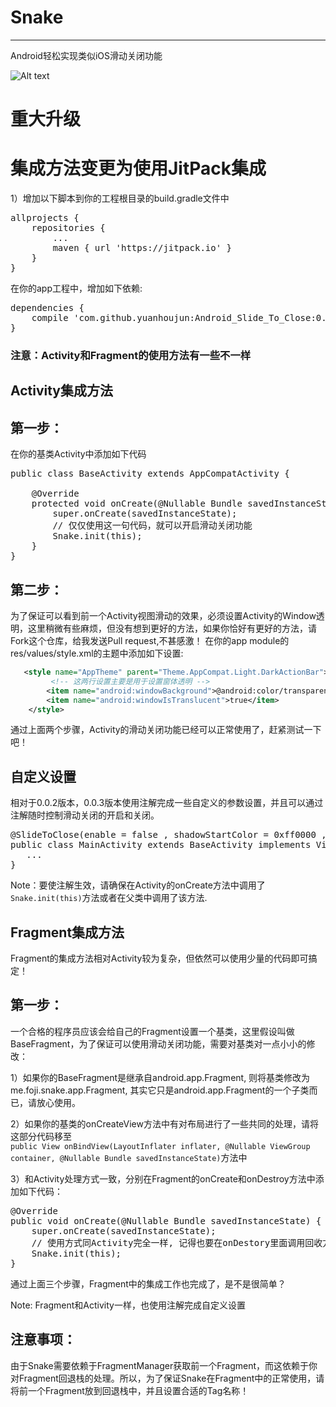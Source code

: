 # Snake
---
Android轻松实现类似iOS滑动关闭功能

![Alt text](https://github.com/yuanhoujun/Android_Slide_To_Close/blob/master/image/demo.gif)

# 重大升级
# 集成方法变更为使用JitPack集成
1）增加以下脚本到你的工程根目录的build.gradle文件中
<pre>
allprojects {
    repositories {
        ...
        maven { url 'https://jitpack.io' }
    }
}
</pre>
	
在你的app工程中，增加如下依赖:
<pre>
dependencies {
    compile 'com.github.yuanhoujun:Android_Slide_To_Close:0.0.3'
}
</pre>

### 注意：Activity和Fragment的使用方法有一些不一样
## Activity集成方法
## 第一步：
在你的基类Activity中添加如下代码
<pre>
public class BaseActivity extends AppCompatActivity {

    @Override
    protected void onCreate(@Nullable Bundle savedInstanceState) {
        super.onCreate(savedInstanceState);
        // 仅仅使用这一句代码，就可以开启滑动关闭功能
        Snake.init(this);
    }
}
</pre>

## 第二步：
为了保证可以看到前一个Activity视图滑动的效果，必须设置Activity的Window透明，这里稍微有些麻烦，但没有想到更好的方法，如果你恰好有更好的方法，请Fork这个仓库，给我发送Pull request,不甚感激！
在你的app module的res/values/style.xml的主题中添加如下设置:
    
```xml
   <style name="AppTheme" parent="Theme.AppCompat.Light.DarkActionBar">
   		 <!-- 这两行设置主要是用于设置窗体透明 --> 	
        <item name="android:windowBackground">@android:color/transparent</item>
        <item name="android:windowIsTranslucent">true</item>
    </style>
```  

通过上面两个步骤，Activity的滑动关闭功能已经可以正常使用了，赶紧测试一下吧！

## 自定义设置
相对于0.0.2版本，0.0.3版本使用注解完成一些自定义的参数设置，并且可以通过注解随时控制滑动关闭的开启和关闭。
<pre>
@SlideToClose(enable = false , shadowStartColor = 0xff0000 , shadowEndColor = 0x00ff00 , minVelocity = 3000)
public class MainActivity extends BaseActivity implements View.OnClickListener {
   ...
}
</pre>

Note：要使注解生效，请确保在Activity的onCreate方法中调用了<code>Snake.init(this)</code>方法或者在父类中调用了该方法.

## Fragment集成方法
Fragment的集成方法相对Activity较为复杂，但依然可以使用少量的代码即可搞定！
## 第一步：
一个合格的程序员应该会给自己的Fragment设置一个基类，这里假设叫做BaseFragment，为了保证可以使用滑动关闭功能，需要对基类对一点小小的修改：

1）如果你的BaseFragment是继承自android.app.Fragment, 则将基类修改为me.foji.snake.app.Fragment, 其实它只是android.app.Fragment的一个子类而已，请放心使用。

2）如果你的基类的onCreateView方法中有对布局进行了一些共同的处理，请将这部分代码移至<code>    public View onBindView(LayoutInflater inflater, @Nullable ViewGroup container, @Nullable Bundle savedInstanceState)</code>方法中

3）和Activity处理方式一致，分别在Fragment的onCreate和onDestroy方法中添加如下代码：

<pre>
@Override
public void onCreate(@Nullable Bundle savedInstanceState) {
    super.onCreate(savedInstanceState);
    // 使用方式同Activity完全一样, 记得也要在onDestory里面调用回收方法
    Snake.init(this);
}
</pre>

通过上面三个步骤，Fragment中的集成工作也完成了，是不是很简单？

Note: Fragment和Activity一样，也使用注解完成自定义设置

## 注意事项：
由于Snake需要依赖于FragmentManager获取前一个Fragment，而这依赖于你对Fragment回退栈的处理。所以，为了保证Snake在Fragment中的正常使用，请将前一个Fragment放到回退栈中，并且设置合适的Tag名称！
